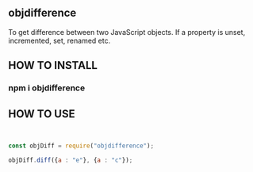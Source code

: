## objdifference
To get difference between two JavaScript objects.
If a property is unset, incremented, set, renamed etc.

## HOW TO INSTALL
### npm i objdifference

## HOW TO USE

```javascript


const objDiff = require("objdifference"); 

objDiff.diff({a : "e"}, {a : "c"});


```